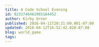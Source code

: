 ```yaml
---
title: A Code School Evening
id: 8231746461965164452
author: Kirby Urner
published: 2016-04-11T20:21:00.001-07:00
updated: 2016-04-12T16:52:42.028-07:00
blog: world_game
tags: 
---
```


